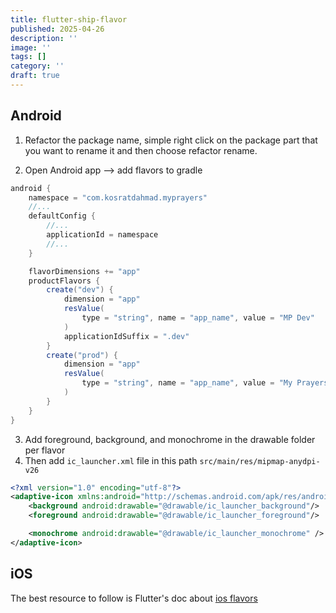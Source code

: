 ```yaml
---
title: flutter-ship-flavor
published: 2025-04-26
description: ''
image: ''
tags: []
category: ''
draft: true 
---
```

## Android 

1. Refactor the package name, simple right click on the package part that you want to rename it and then choose refactor rename. 

2. Open Android app --> add flavors to gradle
```gradle
android {
    namespace = "com.kosratdahmad.myprayers"
    //...
    defaultConfig {
        //...
        applicationId = namespace
        //...
    }

    flavorDimensions += "app"
    productFlavors {
        create("dev") {
            dimension = "app"
            resValue(
                type = "string", name = "app_name", value = "MP Dev"
            )
            applicationIdSuffix = ".dev"
        }
        create("prod") {
            dimension = "app"
            resValue(
                type = "string", name = "app_name", value = "My Prayers"
            )
        }
    }
}
```
3. Add foreground, background, and monochrome in the drawable folder per flavor
4. Then add `ic_launcher.xml` file in this path `src/main/res/mipmap-anydpi-v26`
```xml
<?xml version="1.0" encoding="utf-8"?>
<adaptive-icon xmlns:android="http://schemas.android.com/apk/res/android">
    <background android:drawable="@drawable/ic_launcher_background"/>
    <foreground android:drawable="@drawable/ic_launcher_foreground"/>

    <monochrome android:drawable="@drawable/ic_launcher_monochrome" />
</adaptive-icon>
```
## iOS 

The best resource to follow is Flutter's doc about [ios flavors](https://docs.flutter.dev/deployment/flavors-ios)

